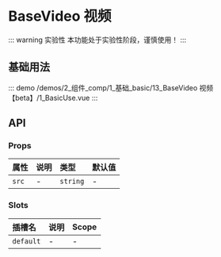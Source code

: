 # BaseVideo 视频  <Badge class="title-badge" type="warning" text="beta" />

::: warning 实验性
本功能处于实验性阶段，谨慎使用！
:::

## 基础用法



::: demo 
/demos/2_组件_comp/1_基础_basic/13_BaseVideo 视频【beta】/1_BasicUse.vue
:::


## API 

### Props

|属性|说明|类型|默认值|
|:---|:---|:---|:---|
|`src`|-|`string`|-|

### Slots

|插槽名|说明|Scope|
|:---|:---|:---|
|`default`|-|-|
